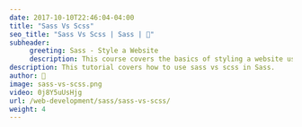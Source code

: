 ```yaml
---
date: 2017-10-10T22:46:04-04:00
title: "Sass Vs Scss"
seo_title: "Sass Vs Scss | Sass | 🦒"
subheader:
     greeting: Sass - Style a Website
     description: This course covers the basics of styling a website using Sass. Work your way through the videos/articles and I'll teach you everything you need to know to style a basic website!
description: This tutorial covers how to use sass vs scss in Sass.
author: 🦒
image: sass-vs-scss.png
video: 0j8Y5uUsHjg
url: /web-development/sass/sass-vs-scss/
weight: 4
---
```

